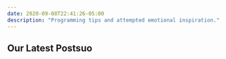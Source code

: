 ```yaml
---
date: 2020-09-08T22:41:26-05:00
description: "Programming tips and attempted emotional inspiration."
---
```


## Our Latest Postsuo